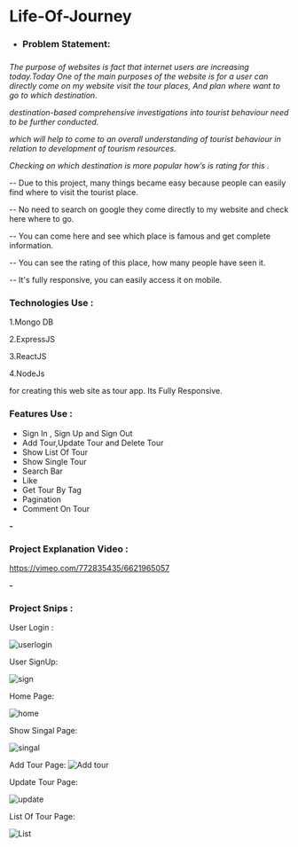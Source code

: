 ﻿# Life-Of-Journey

- <b><h3>Problem Statement:<h3></b>

<em> The purpose of websites is fact that internet users are increasing today.Today One of the main purposes of the website is for a user can directly come on my website visit the tour places, And plan where want to go to which destination.</em>

<em> destination-based comprehensive investigations into tourist behaviour need to be further conducted. </em>

<em> which will help to come to an overall understanding of tourist behaviour in relation to development of tourism resources. </em>

  <em> Checking on which destination is more popular how’s is rating for this . </em>
  
  -- Due to this project, many things became easy because people can easily find where to visit the tourist place.

-- No need to search on google they come directly to my website and check here where to go.

-- You can come here and see which place is famous and get complete information.

-- You can see the rating of this place, how many people have seen it.

-- It's fully responsive, you can easily access it on mobile.
  
  
<h3>Technologies Use :</h3>

1.Mongo DB

2.ExpressJS

3.ReactJS

4.NodeJs

for creating this web site as tour app. Its Fully Responsive.

<h3>Features Use :</h3>

- Sign In , Sign Up and Sign Out
- Add Tour,Update Tour and Delete Tour
- Show List Of Tour
- Show Single Tour
- Search Bar
- Like
- Get Tour By Tag
- Pagination
- Comment On Tour


<b>- <h3>Project Explanation Video :</h3></b>
https://vimeo.com/772835435/6621965057

<b>- <h3>Project Snips :</h3> </b>

User Login :

![userlogin](https://user-images.githubusercontent.com/64421386/202887049-8cce2605-075c-4300-836c-9e65ec10836c.PNG)

User SignUp:

![sign](https://user-images.githubusercontent.com/64421386/202887169-d7c8cad1-6716-42ff-bba2-283cf384c1aa.PNG)

Home Page:

![home](https://user-images.githubusercontent.com/64421386/202887184-50acf1b4-9353-4c99-9fa5-59986bbf6cef.PNG)

Show Singal Page:

![singal](https://user-images.githubusercontent.com/64421386/202887195-05b25908-5c55-446b-9a1a-88c5c32d1a72.PNG)

Add Tour Page:
![Add tour](https://user-images.githubusercontent.com/64421386/202887202-cb932acd-771e-4bc6-8129-331dac7f0e80.PNG)

Update Tour Page:

![update](https://user-images.githubusercontent.com/64421386/202887213-e04439d7-4e0f-41bd-b6eb-702893ce2959.PNG)

List Of Tour Page:

![List](https://user-images.githubusercontent.com/64421386/202887233-717e500b-035a-489e-ba2d-e30ecccd83b6.PNG)


